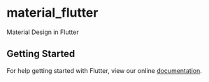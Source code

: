 # material_flutter

Material Design in Flutter

## Getting Started

For help getting started with Flutter, view our online
[documentation](https://flutter.io/).
